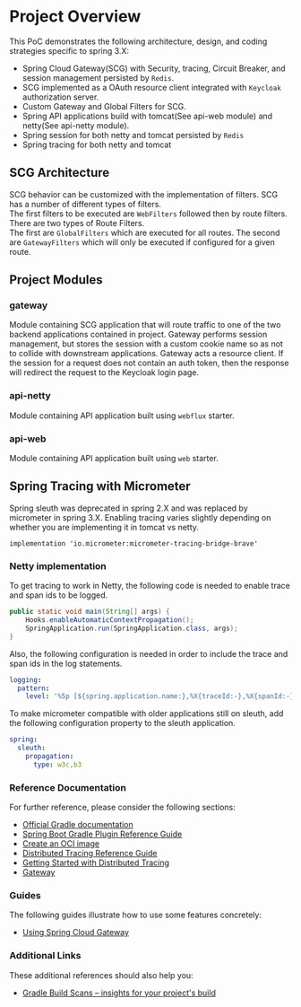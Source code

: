 # Project Overview

This PoC demonstrates the following architecture, design, and coding strategies specific to spring 3.X:

* Spring Cloud Gateway(SCG) with Security, tracing, Circuit Breaker, and session management persisted by `Redis`.
* SCG implemented as a OAuth resource client integrated with `Keycloak` authorization server.
* Custom Gateway and Global Filters for SCG.
* Spring API applications build with tomcat(See api-web module) and netty(See api-netty module).
* Spring session for both netty and tomcat persisted by `Redis`
* Spring tracing for both netty and tomcat

## SCG Architecture
SCG behavior can be customized with the implementation of filters.  SCG has a number of different types of filters.  
The first filters to be executed are `WebFilters` followed then by route filters.  There are two types of Route Filters.  
The first are `GlobalFilters` which are executed for all routes.  The second are `GatewayFilters` which will only be executed if configured for a given route.

## Project Modules

### gateway
Module containing SCG application that will route traffic to one of the two backend applications contained in project.
Gateway performs session management, but stores the session with a custom cookie name so as not to collide with downstream applications.
Gateway acts a resource client.  If the session for a request does not contain an auth token, then the response will redirect the request to the Keycloak login page.

### api-netty
Module containing API application built using `webflux` starter.

### api-web 
Module containing API application built using `web` starter.

## Spring Tracing with Micrometer
Spring sleuth was deprecated in spring 2.X and was replaced by micrometer in spring 3.X.  Enabling tracing varies slightly depending on whether you are implementing it in tomcat vs netty.

```
implementation 'io.micrometer:micrometer-tracing-bridge-brave'
```

### Netty implementation

To get tracing to work in Netty, the following code is needed to enable trace and span ids to be logged.

```java
public static void main(String[] args) {
    Hooks.enableAutomaticContextPropagation();
    SpringApplication.run(SpringApplication.class, args);
}
```

Also, the following configuration is needed in order to include the trace and span ids in the log statements.

```yaml
logging:
  pattern:
    level: '%5p [${spring.application.name:},%X{traceId:-},%X{spanId:-}]'
```

To make micrometer compatible with older applications still on sleuth, add the following configuration property to the sleuth application.
```yaml
spring:
  sleuth:
    propagation:
      type: w3c,b3
```

### Reference Documentation
For further reference, please consider the following sections:

* [Official Gradle documentation](https://docs.gradle.org)
* [Spring Boot Gradle Plugin Reference Guide](https://docs.spring.io/spring-boot/docs/3.0.4/gradle-plugin/reference/html/)
* [Create an OCI image](https://docs.spring.io/spring-boot/docs/3.0.4/gradle-plugin/reference/html/#build-image)
* [Distributed Tracing Reference Guide](https://micrometer.io/docs/tracing)
* [Getting Started with Distributed Tracing](https://docs.spring.io/spring-boot/docs/3.0.4/reference/html/actuator.html#actuator.micrometer-tracing.getting-started)
* [Gateway](https://docs.spring.io/spring-cloud-gateway/docs/current/reference/html/)

### Guides
The following guides illustrate how to use some features concretely:

* [Using Spring Cloud Gateway](https://github.com/spring-cloud-samples/spring-cloud-gateway-sample)

### Additional Links
These additional references should also help you:

* [Gradle Build Scans – insights for your project's build](https://scans.gradle.com#gradle)

